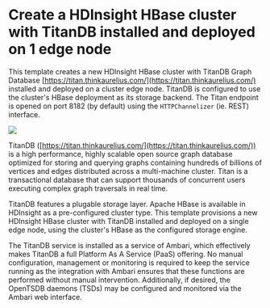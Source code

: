 # Create a HDInsight HBase cluster with TitanDB installed and deployed on 1 edge node

This template creates a new HDInsight HBase cluster with TitanDB Graph Database [https://titan.thinkaurelius.com/](https://titan.thinkaurelius.com/) installed and deployed on a cluster edge node. TitanDB is configured to use the cluster's HBase deployment as its storage backend. The Titan endpoint is opened on port 8182 (by default) using the `HTTPChannelizer` (ie. REST) interface. 

<a href="https://portal.azure.com/#create/Microsoft.Template/uri/https%3A%2F%2Fraw.githubusercontent.com%2Fjamesbak%2FIaas-Applications%2Ftitandb%2FTitanDB%2Fazuredeploy.json">
    <img src="http://azuredeploy.net/deploybutton.png"/>
</a>

TitanDB ([https://titan.thinkaurelius.com/](https://titan.thinkaurelius.com/)) is a high performance, highly scalable open source graph database optimized for storing and querying graphs containing hundreds of billions of vertices and edges distributed across a multi-machine cluster. Titan is a transactional database that can support thousands of concurrent users executing complex graph traversals in real time.

TitanDB features a plugable storage layer. Apache HBase is available in HDInsight as a pre-configured cluster type. This template provisions a new HDInsight HBase cluster with TitanDB installed and deployed on a single edge node, using the cluster's HBase as the configured storage engine. 

The TitanDB service is installed as a service of Ambari, which effectively makes TitanDB a full Platform As A Service (PaaS) offering. No manual configuration, management or monitoring is required to keep the service running as the integration with Ambari ensures that these functions are performed without manual intervention. Additionally, if desired, the OpenTSDB daemons (TSDs) may be configured and monitored via the Ambari web interface.
